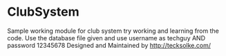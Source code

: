 # ClubSystem
Sample working module for club system try working and learning from the code.
Use the database file given and use username as techguy AND password 12345678
Designed and Maintained by http://tecksolke.com/
